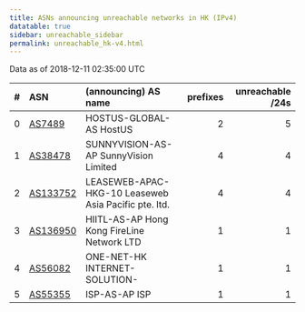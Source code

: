 ```yaml
---
title: ASNs announcing unreachable networks in HK (IPv4)
datatable: true
sidebar: unreachable_sidebar
permalink: unreachable_hk-v4.html
---
```


Data as of 2018-12-11 02:35:00 UTC


<div class="datatable-begin"></div>

|   # | ASN                                      | (announcing) AS name                                 |   prefixes |   unreachable /24s |
|----:|:-----------------------------------------|:-----------------------------------------------------|-----------:|-------------------:|
|   0 | [AS7489](unreachable_AS7489-v4.html)     | HOSTUS-GLOBAL-AS HostUS                              |          2 |                  5 |
|   1 | [AS38478](unreachable_AS38478-v4.html)   | SUNNYVISION-AS-AP SunnyVision Limited                |          4 |                  4 |
|   2 | [AS133752](unreachable_AS133752-v4.html) | LEASEWEB-APAC-HKG-10 Leaseweb Asia Pacific pte. ltd. |          4 |                  4 |
|   3 | [AS136950](unreachable_AS136950-v4.html) | HIITL-AS-AP Hong Kong FireLine Network LTD           |          1 |                  1 |
|   4 | [AS56082](unreachable_AS56082-v4.html)   | ONE-NET-HK INTERNET-SOLUTION-                        |          1 |                  1 |
|   5 | [AS55355](unreachable_AS55355-v4.html)   | ISP-AS-AP ISP                                        |          1 |                  1 |

<div class="datatable-end"></div>